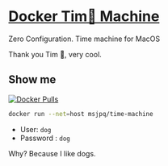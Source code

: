 # [Docker Tim🍎 Machine](https://ms-jpq.github.io/docker-time-machine)

Zero Configuration. Time machine for MacOS

Thank you Tim 🍏, very cool.

## Show me

[![Docker Pulls](https://img.shields.io/docker/pulls/msjpq/time-machine.svg)](https://hub.docker.com/r/msjpq/time-machine/)

```sh
docker run --net=host msjpq/time-machine
```

* User: `dog`
* Password : `dog`

Why? Because I like dogs.
